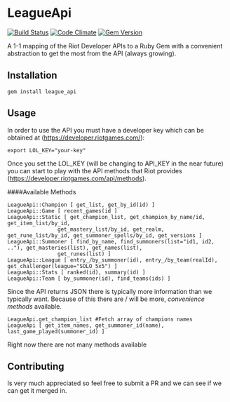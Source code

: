# LeagueApi

[![Build Status](https://travis-ci.org/DanBradbury/LeagueApi.svg?branch=master)](https://travis-ci.org/DanBradbury/LeagueApi)  [![Code Climate](https://codeclimate.com/github/DanBradbury/LeagueApi.png)](https://codeclimate.com/github/DanBradbury/LeagueApi) [![Gem Version](https://badge.fury.io/rb/league_api.svg)](http://badge.fury.io/rb/league_api)

A 1-1 mapping of the Riot Developer APIs to a Ruby Gem with a convenient abstraction to get the most from the API (always growing).

## Installation

    gem install league_api

## Usage
In order to use the API you must have a developer key which can be obtained at (https://developer.riotgames.com/):
    
    export LOL_KEY="your-key"
	
Once you set the LOL_KEY (will be changing to API_KEY in the near future) you can start to play with the API methods that Riot provides (https://developer.riotgames.com/api/methods). 

####Available Methods

    LeagueApi::Champion [ get_list, get_by_id(id) ]
    LeagueApi::Game [ recent_games(id ]
    LeagueApi::Static [ get_champion_list, get_champion_by_name/id, get_item_list/by_id, 
                    get_mastery_list/by_id, get_realm, get_rune_list/by_id, get_summoner_spells/by_id, get_versions ] 
    LeagueApi::Summoner [ find_by_name, find_summoners(list="id1, id2, .."), get_masteries(list), get_names(list),
                    get_runes(list) ]
    LeagueApi::League [ entry_/by_summoner(id), entry_/by_team(realId), get_challenger(league="SOLO_5x5") ]
    LeagueApi::Stats [ ranked(id), summary(id) ]
    LeagueApi::Team [ by_summoner(id), find_teams(ids) ]


Since the API returns JSON there is typically more information than we typically want. Because of this there are / will be more, *convenience methods* available. 

    LeagueApi.get_champion_list #Fetch array of champions names 
    LeagueApi [ get_item_names, get_summoner_id(name), last_game_played(summoner_id) ]

Right now there are not many methods available 
## Contributing

Is very much appreciated so feel free to submit a PR and we can see if we can get it merged in. 

